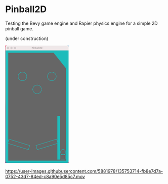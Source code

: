 # Pinball2D
Testing the Bevy game engine and Rapier physics engine for a simple 2D pinball game.

(under construction)


<img src="/Screenshot_pinball2d.png?raw=true" width="200">

https://user-images.githubusercontent.com/5881978/135753714-fb8e7d7a-0752-43d7-84ed-c8a90e5d85c7.mov

